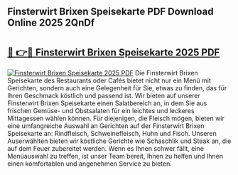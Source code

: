 ## Finsterwirt Brixen Speisekarte PDF Download Online 2025 2QnDf

# <h2><a href="http://gcdxwg.nevu.top/?p=Finsterwirt+Brixen+Speisekarte">🔗 👉🔴 Finsterwirt Brixen Speisekarte 2025 PDF</a></h2>

[![Finsterwirt Brixen Speisekarte 2025 PDF](https://i.imgur.com/dBaPXMq.png)](http://gcdxwg.nevu.top/?p=Finsterwirt+Brixen+Speisekarte)
Die Finsterwirt Brixen Speisekarte des Restaurants oder Cafés bietet nicht nur ein Menü mit Gerichten, sondern auch eine Gelegenheit für Sie, etwas zu finden, das für Ihren Geschmack köstlich und passend ist. Wir bieten auf unserer Finsterwirt Brixen Speisekarte einen Salatbereich an, in dem Sie aus frischen Gemüse- und Obstsalaten für ein leichtes und leckeres Mittagessen wählen können. Für diejenigen, die Fleisch mögen, bieten wir eine umfangreiche Auswahl an Gerichten auf der Finsterwirt Brixen Speisekarte an: Rindfleisch, Schweinefleisch, Huhn und Fisch. Unseren Auserwählten bieten wir köstliche Gerichte wie Schaschlik und Steak an, die auf dem Feuer zubereitet werden. Wenn es Ihnen schwer fällt, eine Menüauswahl zu treffen, ist unser Team bereit, Ihnen zu helfen und Ihnen einen komfortablen und angenehmen Service zu bieten.
